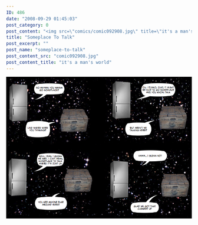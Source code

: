 ```yaml
---
ID: 486
date: "2008-09-29 01:45:03"
post_category: 0
post_content: "<img src=\"comics/comic092908.jpg\" title=\"it's a man's world\" />"
title: "Someplace To Talk"
post_excerpt: ""
post_name: "someplace-to-talk"
post_content_src: "comic092908.jpg"
post_content_title: "it's a man's world"
---
```



[![it's a man's world](/comics-hi-res/comic092908.jpg)](/comics-hi-res/comic092908.jpg "it's a man's world")
